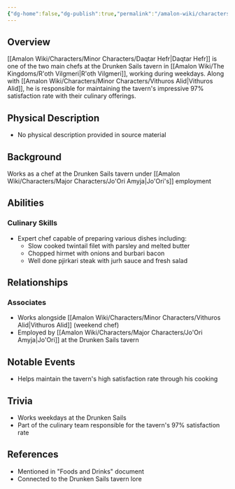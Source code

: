 ```yaml
---
{"dg-home":false,"dg-publish":true,"permalink":"/amalon-wiki/characters/minor-characters/daqtar-hefr/","dgPassFrontmatter":true,"noteIcon":""}
---
```


## Overview
[[Amalon Wiki/Characters/Minor Characters/Daqtar Hefr\|Daqtar Hefr]] is one of the two main chefs at the Drunken Sails tavern in [[Amalon Wiki/The Kingdoms/R'oth Vilgmeri\|R'oth Vilgmeri]], working during weekdays. Along with [[Amalon Wiki/Characters/Minor Characters/Vithuros Alid\|Vithuros Alid]], he is responsible for maintaining the tavern's impressive 97% satisfaction rate with their culinary offerings.

## Physical Description
- No physical description provided in source material

## Background
Works as a chef at the Drunken Sails tavern under [[Amalon Wiki/Characters/Major Characters/Jo'Ori Amyja\|Jo'Ori's]] employment

## Abilities
### Culinary Skills
- Expert chef capable of preparing various dishes including:
  - Slow cooked twintail filet with parsley and melted butter
  - Chopped hirmet with onions and burbari bacon
  - Well done pjirkari steak with jurh sauce and fresh salad

## Relationships
### Associates
- Works alongside [[Amalon Wiki/Characters/Minor Characters/Vithuros Alid\|Vithuros Alid]] (weekend chef)
- Employed by [[Amalon Wiki/Characters/Major Characters/Jo'Ori Amyja\|Jo'Ori]] at the Drunken Sails tavern

## Notable Events
- Helps maintain the tavern's high satisfaction rate through his cooking

## Trivia
- Works weekdays at the Drunken Sails
- Part of the culinary team responsible for the tavern's 97% satisfaction rate

## References
- Mentioned in "Foods and Drinks" document
- Connected to the Drunken Sails tavern lore